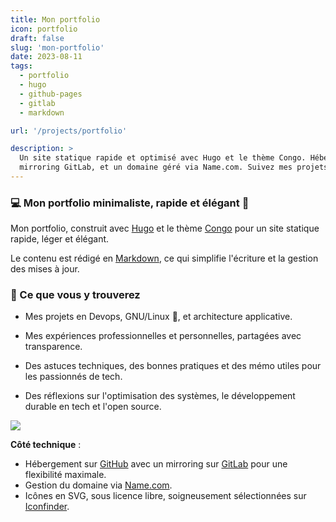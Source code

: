 ```yaml
---
title: Mon portfolio
icon: portfolio
draft: false
slug: 'mon-portfolio'
date: 2023-08-11
tags:
  - portfolio
  - hugo
  - github-pages
  - gitlab
  - markdown

url: '/projects/portfolio'

description: > 
  Un site statique rapide et optimisé avec Hugo et le thème Congo. Hébergé sur GitHub avec 
  mirroring GitLab, et un domaine géré via Name.com. Suivez mes projets et mes expériences en DevOps, Cloud et l'OpenSource
---
```


<h3>💻 Mon portfolio minimaliste, rapide et élégant 🚀</h3>

Mon portfolio, construit avec [Hugo](https://gohugo.io/) et le thème [Congo](https://github.com/jpanther/congo) pour un site statique rapide, léger et élégant.

Le contenu est rédigé en [Markdown](https://www.markdownguide.org/getting-started/), ce qui simplifie l'écriture et la gestion des mises à jour.

<h3>📌 Ce que vous y trouverez</h3>

- Mes projets en Devops, GNU/Linux 🐧, et architecture applicative.

- Mes expériences professionnelles et personnelles, partagées avec transparence.

- Des astuces techniques, des bonnes pratiques et des mémo utiles pour les passionnés de tech.

- Des réflexions sur l'optimisation des systèmes, le développement durable en tech et l'open source.

![](portfolio-pic.jpg)

**Côté technique** :

- Hébergement sur [GitHub](https://github.com/aminelch/aminelch.github.io) avec un mirroring sur [GitLab](https://gitlab.com/aminelch/amine.io) pour une flexibilité maximale.
- Gestion du domaine via [Name.com](https://name.com).
- Icônes en SVG, sous licence libre, soigneusement sélectionnées sur [Iconfinder](https://www.iconfinder.com/).